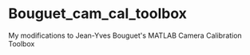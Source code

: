 # Bouguet_cam_cal_toolbox
My modifications to Jean-Yves Bouguet's MATLAB Camera Calibration Toolbox
